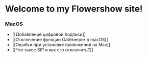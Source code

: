 # Welcome to my Flowershow site!

### MacOS

- [[Добавление цифровой подписи]]
- [[Отключение функции Gatekeeper в macOS]]
- [[Ошибки при установке приложений на Мак]]
- [[Что такое SIP и как его отключить?]]
